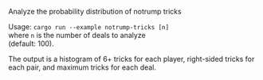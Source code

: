 Analyze the probability distribution of notrump tricks

Usage: `cargo run --example notrump-tricks [n]`  
where `n` is the number of deals to analyze  
(default: 100).

The output is a histogram of 6+ tricks for each player, right-sided
tricks for each pair, and maximum tricks for each deal.